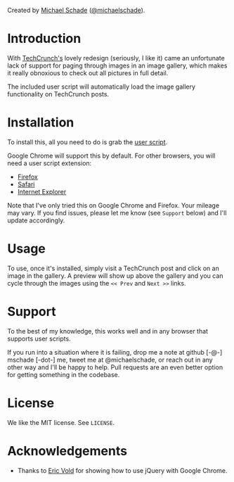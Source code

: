 Created by [Michael Schade](http://mschade.me/)
([@michaelschade](https://twitter.com/intent/user?screen_name=michaelschade)).

Introduction
============

With [TechCrunch's](http://techcrunch.com/) lovely redesign (seriously, I like
it) came an unfortunate lack of support for paging through images in an image
gallery, which makes it really obnoxious to check out all pictures in full
detail.

The included user script will automatically load the image gallery
functionality on TechCrunch posts.

Installation
============

To install this, all you need to do is grab the
[user script](https://raw.github.com/michaelschade/techcrunch-gallery/master/src/techcrunch.user.js).

Google Chrome will support this by default. For other browsers, you will need
a user script extension:

* [Firefox](https://addons.mozilla.org/en-US/firefox/addon/greasemonkey/)
* [Safari](http://www.simplehelp.net/2007/11/14/how-to-run-greasemonkey-scripts-in-safari/)
* [Internet Explorer](http://www.bhelpuri.net/Trixie/)

Note that I've only tried this on Google Chrome and Firefox. Your mileage may
vary. If you find issues, please let me know (see `Support` below) and I'll
update accordingly.

Usage
=====

To use, once it's installed, simply visit a TechCrunch post and click on an
image in the gallery. A preview will show up above the gallery and you can
cycle through the images using the `<< Prev` and `Next >>` links.

Support
=======

To the best of my knowledge, this works well and in any browser that supports
user scripts.

If you run into a situation where it is failing, drop me a note at github [-@-]
mschade [-dot-] me, tweet me at @michaelschade, or reach out in any other way
and I'll be happy to help. Pull requests are an even better option for getting
something in the codebase.

License
=======

We like the MIT license. See `LICENSE`.

Acknowledgements
================

* Thanks to [Eric Vold](http://erikvold.com/blog/index.cfm/2010/6/14/using-jquery-with-a-user-script)
  for showing how to use jQuery with Google Chrome.

